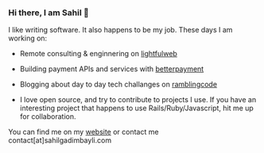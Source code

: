 ### Hi there, I am Sahil 👋

I like writing software. It also happens to be my job. These days I am working on:

- Remote consulting & enginnering on [lightfulweb](https://www.lightfulweb.com)

- Building payment APIs and services with [betterpayment](https://www.betterpayment.de)

- Blogging about day to day tech challanges on [ramblingcode](https://www.ramblingcode.dev)

- I love open source, and try to contribute to projects I use. If you have an interesting project that happens to use
  Rails/Ruby/Javascript, hit me up for collaboration.
  
You can find me on my [website](https://www.sahilgadimbayli.com) or contact me contact[at]sahilgadimbayli.com
